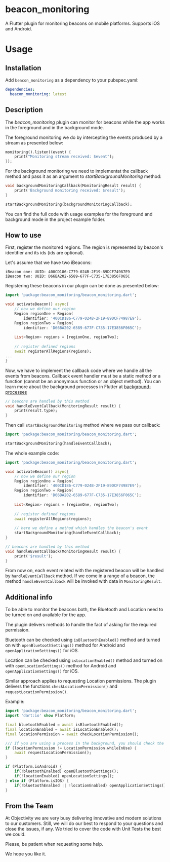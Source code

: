  # beacon_monitoring

A Flutter plugin for monitoring beacons on mobile platforms.
Supports iOS and Android.

# Usage

## Installation

Add `beacon_monitoring` as a dependency to your pubspec.yaml:

```yaml
dependencies:
  beacon_monitoring: latest
```

## Description
The *beacon_monitoring* plugin can monitor for beacons while the app works in the foreground and in the background mode.

The foreground monitoring we do by intercepting the events produced by a stream as presented below:
```dart
monitoring().listen((event) {
    print("Monitoring stream received: $event");  
});
``` 

For the background monitoring we need to implementat the callback method and pass it as an argument to *startBackgroundMonitoring* method:
```dart
void backgroundMonitoringCallback(MonitoringResult result) {
    print('Background monitoring received: $result');
}

startBackgroundMonitoring(backgroundMonitoringCallback);
```

You can find the full code with usage examples for the foreground and background mode in the project example folder.

## How to use
First, register the monitored regions. The region is represented by beacon's identifier and its ids (ids are optional).

Let's assume that we have two iBeacons:
```
iBeacon one: UUID: 400CD186-C779-024B-2F19-89DCF74987E9
iBeacon two: UUID: D66BA202-6589-677F-C735-17E3856F065C
```

Registering these beacons in our plugin can be done as presented below:
```dart
import 'package:beacon_monitoring/beacon_monitoring.dart';

void activateBeacon() async{
    // now we define our region
    Region regionOne = Region(
        identifier: '400CD186-C779-024B-2F19-89DCF74987E9');
    Region regionTwo = Region(
        identifier: 'D66BA202-6589-677F-C735-17E3856F065C');
    
    List<Region> regions = [regionOne, regionTwo];
    
    // register defined regions
    await registerAllRegions(regions);
...
}
```

Now, we have to implement the callback code where we handle all the events from beacons.
Callback event handler must be a static method or a function (cannot be an anonymous function or an object method).
You can learn more about the background processes in Flutter at [background-processes](https://flutter.dev/docs/development/packages-and-plugins/background-processes)
```dart
// beacons are handled by this method
void handleEventCallback(MonitoringResult result) {
    print(result.type);
}
```

Then call `startBackgroundMonitoring` method where we pass our callback:
```dart
import 'package:beacon_monitoring/beacon_monitoring.dart';

startBackgroundMonitoring(handleEventCallback);
```

The whole example code:
```dart
import 'package:beacon_monitoring/beacon_monitoring.dart';

void activateBeacon() async{
    // now we define our region
    Region regionOne = Region(
        identifier: '400CD186-C779-024B-2F19-89DCF74987E9');
    Region regionTwo = Region(
        identifier: 'D66BA202-6589-677F-C735-17E3856F065C');
    
    List<Region> regions = [regionOne, regionTwo];
    
    // register defined regions
    await registerAllRegions(regions);
    
    // here we define a method which handles the beacon's event
    startBackgroundMonitoring(handleEventCallback);
}

// beacons are handled by this method
void handleEventCallback(MonitoringResult result) {
    print('$result');
}
```

From now on, each event related with the registered beacon will be handled by `handleEventCallback` method.
If we come in a range of a beacon, the method `handleEventCallback` will be invoked with data in `MonitoringResult`.

## Additional info

To be able to monitor the beacons both, the Bluetooth and Location need to be turned on and available for the app.

The plugin delivers methods to handle the fact of asking for the required permission.

Bluetooth can be checked using `isBluetoothEnabled()` method and turned on with `openBluetoothSettings()` method for Android and `openApplicationSettings()` for iOS.

Location can be checked using `isLocationEnabled()` method and turned on with `openLocationSettings()` method for Android and `openApplicationSettings()` for iOS.

Similar approach applies to requesting Location permissions. The plugin delivers the functions `checkLocationPermission()` and `requestLocationPermission()`.

Example:
```dart
import 'package:beacon_monitoring/beacon_monitoring.dart';
import 'dart:io' show Platform;

final bluetoothEnabled = await isBluetoothEnabled();
final locationEnabled = await isLocationEnabled();
final locationPermission = await checkLocationPermission();

/// If you are using a process in the background, you should check the permission of `LocationPermission.always` instead of `LocationPermissions.whileInUse`.
if (locationPermission != LocationPermission.whileInUse) {
    await requestLocationPermission();
}

if (Platform.isAndroid) {
    if(!bluetoothEnalbed) openBluetoothSettings();
    if(!locationEnabled) openLocationSettings();
} else if (Platform.isIOS) {
    if(!bluetoothEnalbed || !locationEnabled) openApplicationSettings();
}
```

## From the Team

At Objectivity we are very busy delivering innovative and modern solutions to our customers. Still, we will do our best to respond to your questions and close the issues, if any. We tried to cover the code with Unit Tests the best we could.

Please, be patient when requesting some help.

We hope you like it.
